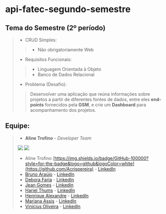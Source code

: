 # api-fatec-segundo-semestre

## Tema do Semestre (2º período)
>
> * CRUD Simples:
>> * Não obrigatoriamente Web
>
> * Requisitos Funcionais:
>> * Linguagem Orientada à Objeto
>> * Banco de Dados Relacional
> * Problema (Desafio):
>> Desenvolver uma aplicação que reúna informações sobre projetos a partir de diferentes fontes de dados, entre eles __end-points__ fornecidos pela __GSM__, e crie um __Dashboard__ para acompanhamento dos projetos.
>
## Equipe:

> * __Aline Trofino__ - *Developer Team* 
> 
> [![](https://img.shields.io/badge/GitHub-100000?style=for-the-badge&logo=github&logoColor=white)](https://github.com/Acrispereira) [![](https://img.shields.io/badge/LinkedIn-0077B5?style=for-the-badge&logo=linkedin&logoColor=white)](https://www.linkedin.com/in/alinetrofino/)
>
> * Aline Trofino [https://img.shields.io/badge/GitHub-100000?style=for-the-badge&logo=github&logoColor=white](https://github.com/Acrispereira) - [LinkedIn](https://www.linkedin.com/in/alinetrofino/)
> * [Bruno Araújo](https://github.com/dimorais1) - [LinkedIn]()
> * [Debora Faria](https://github.com/deborafaria01) - [LinkedIn](https://www.linkedin.com/in/debora-faria2109/)
> * [Jean Gomes](https://github.com/jeangomes3) - [LinkedIn](https://www.linkedin.com/in/jean-santos-562b74200/?trk=public-profile-join-page)
> * [Hariel Thums](https://github.com/HarielThums) - [LinkedIn](https://www.linkedin.com/in/hariel-thums/)
> * [Henrique Alexandre](https://github.com/henriquesalex) - [LinkedIn](https://www.linkedin.com/in/henrique-souza-alexandre-30373016b/)
> * [Mariana Assis](https://github.com/mariana299) - [LinkedIn](https://www.linkedin.com/in/mariana-assis-23514061/)
> * [Vinícius Oliveira](https://github.com/vinicius-hso) - [LinkedIn](https://www.linkedin.com/in/viniciushso/)
